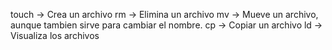 touch -> Crea un archivo
rm -> Elimina un archivo
mv -> Mueve un archivo, aunque tambien sirve para cambiar el nombre.
cp -> Copiar un archivo
ld -> Visualiza los archivos
